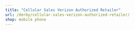 ```yaml
---
title: "Cellular Sales Verizon Authorized Retailer"
url: /derby/cellular-sales-verizon-authorized-retailer/
shop: mobile phone
---
```

